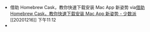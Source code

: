 - 借助 Homebrew Cask，教你快速下载安装 Mac App 新姿势
  via[借助 Homebrew Cask，教你快速下载安装 Mac App 新姿势 - 少数派](https://sspai.com/post/32857)
  [[20201216]] 下午11:12
- 
